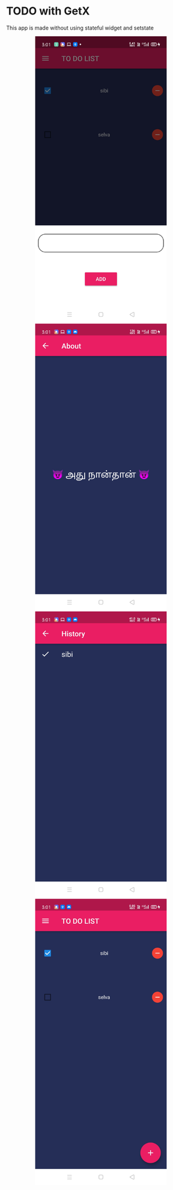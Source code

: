 # TODO with GetX

This app is made without using stateful widget and setstate 

<p align="center">
  <img src="https://github.com/NVS-Creations/todo/blob/main/todo1.jpeg" width="350" title="loading">
  <img src="https://github.com/NVS-Creations/todo/blob/main/todo2.jpeg" width="350" alt="loading">
    <img src="https://github.com/NVS-Creations/todo/blob/main/todo3.jpeg" width="350" alt="loading">
  <img src="https://github.com/NVS-Creations/todo/blob/main/todo4.jpeg" width="350" alt="loading">
</p>

